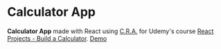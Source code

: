 # Calculator App

**Calculator App** made with React using [C.R.A.](https://github.com/facebook/create-react-app) for Udemy's course [React Projects - Build a Calculator](https://www.udemy.com/course/draft/3553493/). [Demo](https://inspiring-crepe-14cc1e.netlify.app/)
